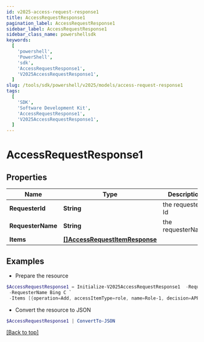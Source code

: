 ```yaml
---
id: v2025-access-request-response1
title: AccessRequestResponse1
pagination_label: AccessRequestResponse1
sidebar_label: AccessRequestResponse1
sidebar_class_name: powershellsdk
keywords:
  [
    'powershell',
    'PowerShell',
    'sdk',
    'AccessRequestResponse1',
    'V2025AccessRequestResponse1',
  ]
slug: /tools/sdk/powershell/v2025/models/access-request-response1
tags:
  [
    'SDK',
    'Software Development Kit',
    'AccessRequestResponse1',
    'V2025AccessRequestResponse1',
  ]
---
```


# AccessRequestResponse1

## Properties

| Name | Type | Description | Notes |
| --- | --- | --- | --- |
| **RequesterId** | **String** | the requester Id | [optional] |
| **RequesterName** | **String** | the requesterName | [optional] |
| **Items** | [**[]AccessRequestItemResponse**](access-request-item-response) |  | [optional] |

## Examples

- Prepare the resource

```powershell
$AccessRequestResponse1 = Initialize-V2025AccessRequestResponse1  -RequesterId 2c91808a77ff216301782327a50f09bf `
 -RequesterName Bing C `
 -Items [{operation=Add, accessItemType=role, name=Role-1, decision=APPROVED, description=The role descrition, sourceId=8a80828f643d484f01643e14202e206f, sourceName=Source1, approvalInfos=[{name=John Snow, id=8a80828f643d484f01643e14202e2000, status=Approved}]}]
```

- Convert the resource to JSON

```powershell
$AccessRequestResponse1 | ConvertTo-JSON
```

[[Back to top]](#)
